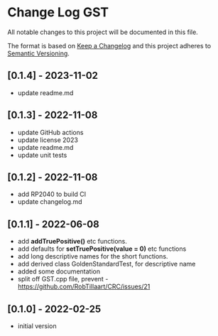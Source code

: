 # Change Log GST

All notable changes to this project will be documented in this file.

The format is based on [Keep a Changelog](http://keepachangelog.com/)
and this project adheres to [Semantic Versioning](http://semver.org/).


## [0.1.4] - 2023-11-02
- update readme.md


## [0.1.3] - 2022-11-08
- update GitHub actions
- update license 2023
- update readme.md
- update unit tests

## [0.1.2] - 2022-11-08
- add RP2040 to build CI
- update changelog.md

## [0.1.1] - 2022-06-08
- add **addTruePositive()** etc functions.
- add defaults for **setTruePositive(value = 0)** etc functions
- add long descriptive names for the short functions.
- add derived class GoldenStandardTest, for descriptive name
- added some documentation
- split off GST.cpp file, prevent - https://github.com/RobTillaart/CRC/issues/21

## [0.1.0] - 2022-02-25
- initial version

